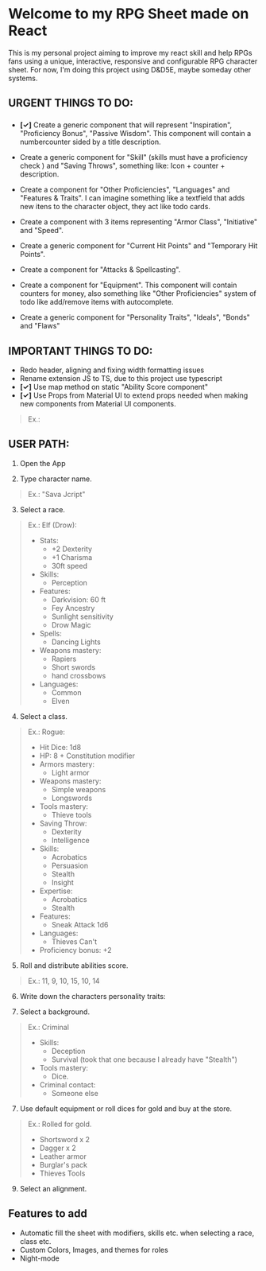 
# Welcome to my RPG Sheet made on React

This is my personal project aiming to improve my react skill and help RPGs fans using a unique, interactive, responsive and configurable RPG character sheet. For now, I'm doing this project using D&D5E, maybe someday other systems.


## URGENT THINGS TO DO:

### 

* **[✓]** Create a generic component that will represent "Inspiration", "Proficiency Bonus", "Passive Wisdom". This component will contain a  numbercounter sided by a title description.

* Create a generic component for "Skill" (skills must have a proficiency check ) and "Saving Throws", something like: Icon + counter + description.

* Create a component for "Other Proficiencies", "Languages" and "Features & Traits". I can imagine something like a textfield that adds new itens to the character object, they act like todo cards.

* Create a component with 3 items representing "Armor Class", "Initiative" and "Speed".

* Create a generic component for "Current Hit Points" and "Temporary Hit Points".

* Create a component for "Attacks & Spellcasting".

* Create a component for "Equipment". This component will contain counters for money, also something like "Other Proficiencies" system of todo like add/remove items with autocomplete.

* Create a generic component for "Personality Traits", "Ideals", "Bonds" and "Flaws"

## IMPORTANT THINGS TO DO:

* Redo header, aligning and fixing width formatting issues
* Rename extension JS to TS, due to this project use typescript
* **[✓]** Use map method on static "Ability Score component"
* **[✓]** Use Props from Material UI to extend props needed when making new components from Material UI components. 

>Ex.: 

## USER PATH:

1. Open the App

2. Type character name. 
>Ex.: "Sava Jcript"

3. Select a race.

>Ex.: Elf (Drow):
>
> * Stats:
>   * +2 Dexterity
>   * +1 Charisma
>   * 30ft speed
> * Skills:
>   * Perception
> * Features:
>   * Darkvision: 60 ft
>   * Fey Ancestry
>   * Sunlight sensitivity
>   * Drow Magic
> * Spells:
>   * Dancing Lights
> * Weapons mastery:
>   * Rapiers
>   * Short swords
>   * hand crossbows
> * Languages:
>   * Common
>   * Elven

4. Select a class.

>Ex.: Rogue:
> * Hit Dice: 1d8
> * HP: 8 + Constitution modifier
> * Armors mastery:
>   * Light armor
> * Weapons mastery:
>   * Simple weapons
>   * Longswords
> * Tools mastery:
>   * Thieve tools
> * Saving Throw:
>   * Dexterity
>   * Intelligence
> * Skills:
>   * Acrobatics
>   * Persuasion
>   * Stealth
>   * Insight
> * Expertise:
>   * Acrobatics
>   * Stealth
> * Features:
>   * Sneak Attack 1d6
> * Languages:
>   * Thieves Can't
> * Proficiency bonus: +2

5. Roll and distribute abilities score.

>Ex.: 11, 9, 10, 15, 10, 14

6. Write down the characters personality traits:

7. Select a background.

>Ex.: Criminal
> * Skills:
>   * Deception
>   * Survival (took that one because I already have "Stealth")
> * Tools mastery:
>   * Dice.
> * Criminal contact:
>   * Someone else

7. Use default equipment or roll dices for gold and buy at the store.

>Ex.: Rolled for gold.
> * Shortsword x 2
> * Dagger x 2
> * Leather armor
> * Burglar's pack
> * Thieves Tools

9. Select an alignment.

## Features to add


* Automatic fill the sheet with modifiers, skills etc. when selecting a race, class etc.
* Custom Colors, Images, and themes for roles
* Night-mode
